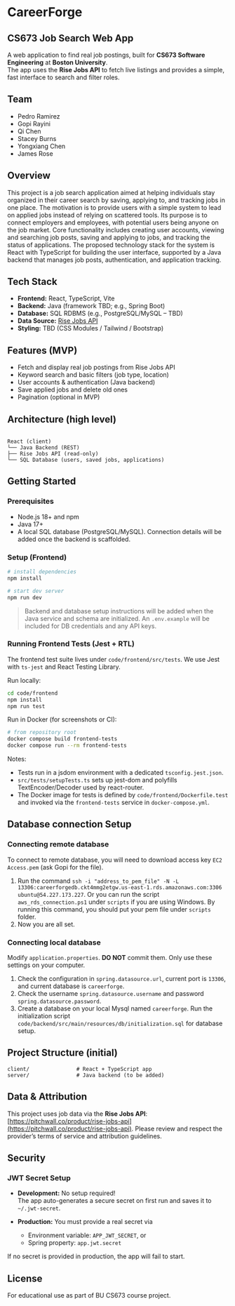 # CareerForge

## CS673 Job Search Web App

A web application to find real job postings, built for **CS673 Software Engineering** at **Boston University**.  
The app uses the **Rise Jobs API** to fetch live listings and provides a simple, fast interface to search and filter roles.

## Team

- Pedro Ramirez
- Gopi Rayini
- Qi Chen
- Stacey Burns
- Yongxiang Chen
- James Rose

## Overview

This project is a job search application aimed at helping individuals stay organized in their career search by saving, applying to, and tracking jobs in one place. The motivation is to provide users with a simple system to lead on applied jobs instead of relying on scattered tools. Its purpose is to connect employers and employees, with potential users being anyone on the job market. Core functionality includes creating user accounts, viewing and searching job posts, saving and applying to jobs, and tracking the status of applications. The proposed technology stack for the system is React with TypeScript for building the user interface, supported by a Java backend that manages job posts, authentication, and application tracking.

## Tech Stack

- **Frontend:** React, TypeScript, Vite
- **Backend:** Java (framework TBD; e.g., Spring Boot)
- **Database:** SQL RDBMS (e.g., PostgreSQL/MySQL – TBD)
- **Data Source:** [Rise Jobs API](https://pitchwall.co/product/rise-jobs-api)
- **Styling:** TBD (CSS Modules / Tailwind / Bootstrap)

## Features (MVP)

- Fetch and display real job postings from Rise Jobs API
- Keyword search and basic filters (job type, location)
- User accounts & authentication (Java backend)
- Save applied jobs and delete old ones
- Pagination (optional in MVP)

## Architecture (high level)

```

React (client)
└── Java Backend (REST)
├── Rise Jobs API (read-only)
└── SQL Database (users, saved jobs, applications)

```

## Getting Started

### Prerequisites

- Node.js 18+ and npm
- Java 17+
- A local SQL database (PostgreSQL/MySQL). Connection details will be added once the backend is scaffolded.

### Setup (Frontend)

```bash
# install dependencies
npm install

# start dev server
npm run dev
```

> Backend and database setup instructions will be added when the Java service and schema are initialized. An `.env.example` will be included for DB credentials and any API keys.

### Running Frontend Tests (Jest + RTL)

The frontend test suite lives under `code/frontend/src/tests`. We use Jest with `ts-jest` and React Testing Library.

Run locally:

```bash
cd code/frontend
npm install
npm run test
```

Run in Docker (for screenshots or CI):

```bash
# from repository root
docker compose build frontend-tests
docker compose run --rm frontend-tests
```

Notes:

- Tests run in a jsdom environment with a dedicated `tsconfig.jest.json`.
- `src/tests/setupTests.ts` sets up jest-dom and polyfills TextEncoder/Decoder used by react-router.
- The Docker image for tests is defined by `code/frontend/Dockerfile.test` and invoked via the `frontend-tests` service in `docker-compose.yml`.

## Database connection Setup

### Connecting remote database

To connect to remote database, you will need to download access key `EC2 Access.pem` (ask Gopi for the file).

1. Run the command `ssh -i "address_to_pem_file" -N -L 13306:careerforgedb.ckt4mmg2etgw.us-east-1.rds.amazonaws.com:3306 ubuntu@54.227.173.227`. Or you can run the script `aws_rds_connection.ps1` under `scripts` if you are using Windows. By running this command, you should put your pem file under `scripts` folder.
2. Now you are all set.

### Connecting local database

Modify `application.properties`. **DO NOT** commit them. Only use these settings on your computer.

1. Check the configuration in `spring.datasource.url`, current port is `13306`, and current database is `careerforge`.
2. Check the username `spring.datasource.username` and password `spring.datasource.password`.
3. Create a database on your local Mysql named `careerforge`. Run the initialization script `code/backend/src/main/resources/db/initialization.sql` for database setup.

## Project Structure (initial)

```
client/               # React + TypeScript app
server/               # Java backend (to be added)
```

## Data & Attribution

This project uses job data via the **Rise Jobs API**: [https://pitchwall.co/product/rise-jobs-api](https://pitchwall.co/product/rise-jobs-api).
Please review and respect the provider’s terms of service and attribution guidelines.

## Security

### JWT Secret Setup

- **Development:** No setup required!  
  The app auto-generates a secure secret on first run and saves it to `~/.jwt-secret`.

- **Production:** You must provide a real secret via
  - Environment variable: `APP_JWT_SECRET`, or
  - Spring property: `app.jwt.secret`

If no secret is provided in production, the app will fail to start.

## License

For educational use as part of BU CS673 course project.

